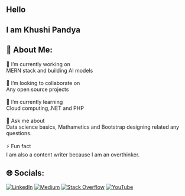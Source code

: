 ## Hello

## I am Khushi Pandya

## 💫 About Me:
🔭 I’m currently working on <br>MERN stack and building AI models<br><br>👯 I’m looking to collaborate on<br>Any open source projects<br><br>🌱 I’m currently learning<br>Cloud computing,.NET and PHP<br><br>💬 Ask me about<br>Data science basics, Mathametics and Bootstrap designing related any questions.<br><br>⚡ Fun fact<br>I am also a content writer because I am an overthinker.


## 🌐 Socials:
[![LinkedIn](https://img.shields.io/badge/LinkedIn-%230077B5.svg?logo=linkedin&logoColor=white)](https://linkedin.com/in/khushi-pandya-b91457221) [![Medium](https://img.shields.io/badge/Medium-12100E?logo=medium&logoColor=white)](https://medium.com/@khushihp7903) [![Stack Overflow](https://img.shields.io/badge/-Stackoverflow-FE7A16?logo=stack-overflow&logoColor=white)](https://stackoverflow.com/users/18177406) [![YouTube](https://img.shields.io/badge/YouTube-%23FF0000.svg?logo=YouTube&logoColor=white)](https://youtube.com/@UC4HyyfL5kfSeARdrG3F8M4w) 
